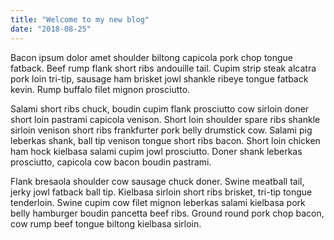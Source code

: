```yaml
---
title: "Welcome to my new blog"
date: "2018-08-25"
---
```


Bacon ipsum dolor amet shoulder biltong capicola pork chop tongue fatback. Beef rump flank short ribs andouille tail. Cupim strip steak alcatra pork loin tri-tip, sausage ham brisket jowl shankle ribeye tongue fatback kevin. Rump buffalo filet mignon prosciutto.

Salami short ribs chuck, boudin cupim flank prosciutto cow sirloin doner short loin pastrami capicola venison. Short loin shoulder spare ribs shankle sirloin venison short ribs frankfurter pork belly drumstick cow. Salami pig leberkas shank, ball tip venison tongue short ribs bacon. Short loin chicken ham hock kielbasa salami cupim jowl prosciutto. Doner shank leberkas prosciutto, capicola cow bacon boudin pastrami.

Flank bresaola shoulder cow sausage chuck doner. Swine meatball tail, jerky jowl fatback ball tip. Kielbasa sirloin short ribs brisket, tri-tip tongue tenderloin. Swine cupim cow filet mignon leberkas salami kielbasa pork belly hamburger boudin pancetta beef ribs. Ground round pork chop bacon, cow rump beef tongue biltong kielbasa sirloin.